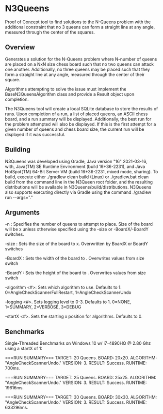 # N3Queens
Proof of Concept tool to find solutions to the N-Queens problem with the additional constraint that no 3 queens can form a straight line at any angle, measured through the center of the squares.

## Overview
Generates a solution for the N-Queens problem where N-number of queens are placed on a NxN size chess board such that no two queens can attack one another. Additionally, no three queens may be placed such that they form a straight line at any angle, measured through the center of their square.

Algorithms attempting to solve the issue must implement the BaseN3QueensAlgorithm class and provide a Result object upon completion.

The N3Queens tool will create a local SQLite database to store the results of runs. Upon completion of a run, a list of placed queens, an ASCII chess board, and a run summary will be displayed. Additionally, the best run for the problem attempted will also be displayed. If this is the first attempt for a given number of queens and chess board size, the current run will be displayed if it was successful.

## Building
N3Queens was developed using Gradle, Java version "16" 2021-03-16, with, Java(TM) SE Runtime Environment (build 16+36-2231), and Java HotSpot(TM) 64-Bit Server VM (build 16+36-2231, mixed mode, sharing). To build, execute either ./gradlew clean build (Linux) or ./gradlew.bat clean build from the command line in the N3Queen root folder, and the resulting distributions will be available in N3Queens/build/distributions. N3Queens also supports executing directly via Gradle using the command ./gradlew run --args="<N3Queens Args>." 

## Arguments
-n <NumberOfQueens>: Specifies the number of queens to attempt to place. Size of the board will be <NumberOfQueens>x<NumberOfQueens> unless otherwise specified using the -size or -BoardX/-BoardY switches.

-size <board size>: Sets the size of the board to <board size>x<board size>. Overwritten by BoardX or BoardY switches

-BoardX <board width>: Sets the width of the board to <board width>. Overwrites values from size switch

-BoardY <board height>: Sets the height of the board to <board height>. Overwrites values from size switch

-algorithm <#>: Sets which algorithm to use. Defaults to 1. 0=AngleCheckScannerFullRestart, 1=AngleCheckScannerUndo

-logging <#>. Sets logging level to 0-3. Defaults to 1. 0=NONE, 1=SUMMARY, 2=VERBOSE, 3=DEBUG
 
-startX <#>. Sets the starting x position for algorithms. Defaults to 0.

## Benchmarks

Single-Threaded Benchmarks on Windows 10 w/ i7-4890HQ @ 2.80 Ghz using a startX of 1:  
  
===RUN SUMMARY===
TARGET: 20 Queens. BOARD: 20x20.
ALGORITHM: "AngleCheckScannerUndo." VERSION: 3.
RESULT: Success.
RUNTIME: 700ms.

  ===RUN SUMMARY===
TARGET: 25 Queens. BOARD: 25x25.
ALGORITHM: "AngleCheckScannerUndo." VERSION: 3.
RESULT: Success.
RUNTIME: 19616ms.
  
===RUN SUMMARY===
TARGET: 30 Queens. BOARD: 30x30.
ALGORITHM: "AngleCheckScannerUndo." VERSION: 3.
RESULT: Success.
RUNTIME: 633296ms.


